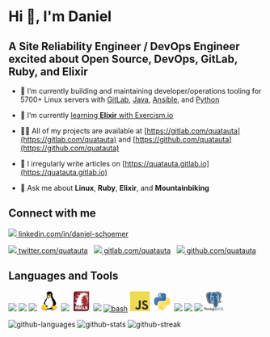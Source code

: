 # Hi 👋, I'm Daniel

## A Site Reliability Engineer / DevOps Engineer excited about Open Source, DevOps, GitLab, Ruby, and Elixir

- 🔭 I’m currently building and maintaining developer/operations tooling for 5700+ Linux servers with [GitLab], [Java], [Ansible], and [Python]

- 🌱 I’m currently [learning **Elixir** with Exercism.io](https://exercism.org/profiles/quatauta)

- 👨‍💻 All of my projects are available at [https://gitlab.com/quatauta](https://gitlab.com/quatauta) and [https://github.com/quatauta](https://github.com/quatauta)

- 📝 I irregularly write articles on [https://quatauta.gitlab.io](https://quatauta.gitlab.io)

- 💬 Ask me about **Linux**, **Ruby**, **Elixir**, and **Mountainbiking**

## Connect with me

[<img src="https://www.vectorlogo.zone/logos/linkedin/linkedin-tile.svg" height="40" /> linkedin.com/in/daniel-schoemer][quatauta-linkedin]

[<img src="https://www.vectorlogo.zone/logos/twitter/twitter-tile.svg" height="40" /> twitter.com/quatauta][quatauta-twitter]
&nbsp;
[<img src="https://www.vectorlogo.zone/logos/gitlab/gitlab-tile.svg" height="40"> gitlab.com/quatauta][quatauta-gitlab]
&nbsp;
[<img src="https://www.vectorlogo.zone/logos/github/github-tile.svg" height="40"> github.com/quatauta][quatauta-github]

## Languages and Tools

[<img src="https://www.vectorlogo.zone/logos/git-scm/git-scm-icon.svg" height="40">][Git]
[<img src="https://www.vectorlogo.zone/logos/gitlab/gitlab-tile.svg" height="40">][GitLab]
[<img src="https://www.vectorlogo.zone/logos/github/github-tile.svg" height="40">][GitHub]
[<img src="https://raw.githubusercontent.com/devicons/devicon/master/icons/linux/linux-original.svg" height="40">][Linux]
[<img src="https://www.vectorlogo.zone/logos/ruby-lang/ruby-lang-icon.svg" height="40">][Ruby]
[<img src="https://raw.githubusercontent.com/devicons/devicon/master/icons/rails/rails-original-wordmark.svg" height="40">][Ruby on Rails]
[<img src="https://www.vectorlogo.zone/logos/elixir-lang/elixir-lang-icon.svg" height="40">][Elixir]
[<img src="https://www.vectorlogo.zone/logos/gnu_bash/gnu_bash-icon.svg" alt="bash" height="40">][Bash]
[<img src="https://raw.githubusercontent.com/devicons/devicon/master/icons/javascript/javascript-original.svg" height="40">][JavaScript]
[<img src="https://raw.githubusercontent.com/devicons/devicon/master/icons/python/python-original.svg" height="40">][Python]
[<img src="https://www.vectorlogo.zone/logos/docker/docker-tile.svg" height="40">][Docker]
[<img src="https://api.iconify.design/logos-hugo.svg" height="40">][Hugo]
[<img src="https://www.vectorlogo.zone/logos/grafana/grafana-icon.svg" height="40">][Grafana]
[<img src="https://raw.githubusercontent.com/devicons/devicon/master/icons/postgresql/postgresql-original-wordmark.svg" height="40">][PostgreSQL]

![github-languages] ![github-stats] ![github-streak]

[Ansible]: https://www.ansible.com/
[Bash]: https://www.gnu.org/software/bash/
[Docker]: https://www.docker.com/
[Elixir]: https://elixir-lang.org
[Git]: https://git-scm.com/
[github-languages]: https://github-readme-stats.vercel.app/api/top-langs?username=quatauta&langs_count=10&show_icons=true&locale=en&layout=compact&hide_border=true&hide_title=true
[github-stats]: https://github-readme-stats.vercel.app/api?username=quatauta&count_private=true&show_icons=true&locale=en&hide_border=true&hide_title=true&disable_animations=true
[github-streak]: https://github-readme-streak-stats.herokuapp.com/?user=quatauta&locale=en&hide_border=true&hide_title=true
[GitHub]: https://github.com/
[GitLab]: https://gitlab.com/
[Grafana]: https://grafana.com/
[Hugo]: https://gohugo.io/
[Java]: https://docs.oracle.com/javase/8/
[JavaScript]: https://developer.mozilla.org/en-US/docs/Web/JavaScript/
[Linux]: https://www.linux.org/
[PostgreSQL]: https://www.postgresql.org/
[Python]: https://www.python.org/
[Python]: https://www.python.org/
[quatauta-github]: https://github.com/quatauta
[quatauta-gitlab]: https://gitlab.com/quatauta
[quatauta-twitter]: https://twitter.com/quatauta
[quatauta-linkedin]: https://linkedin.com/in/daniel-schoemer
[Ruby on Rails]: https://rubyonrails.org/
[Ruby]: https://www.ruby-lang.org/
